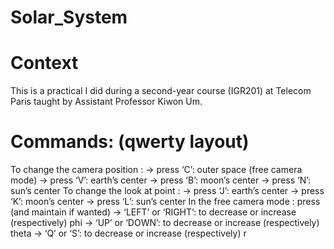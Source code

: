 # Solar_System

# Context
This is a practical I did during a second-year course (IGR201) at Telecom Paris taught by Assistant Professor Kiwon Um.


# Commands: (qwerty layout)

To change the camera position :
→ press ‘C’: outer space (free camera mode)
→ press ‘V’: earth’s center
→ press ‘B’: moon’s center
→ press ‘N’: sun’s center
To change the look at point :
→ press ‘J’: earth’s center
→ press ‘K’: moon’s center
→ press ‘L’: sun’s center
In the free camera mode : press (and maintain if wanted)
→ ‘LEFT’ or ‘RIGHT’: to decrease or increase (respectively) phi
→ ‘UP’ or ‘DOWN’: to decrease or increase (respectively) theta
→ ‘Q’ or ‘S’: to decrease or increase (respectively) r
